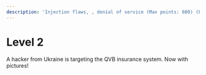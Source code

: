 ```yaml
---
description: 'Injection flaws, , denial of service (Max points: 600) (Points earned: )'
---
```


# Level 2

A hacker from Ukraine is targeting the QVB insurance system. Now with pictures!
